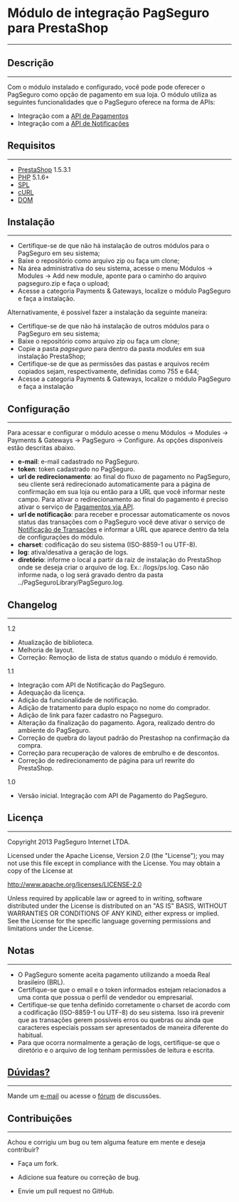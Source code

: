 Módulo de integração PagSeguro para PrestaShop
==============================================
---
Descrição
---------
---
Com o módulo instalado e configurado, você pode pode oferecer o PagSeguro como opção de pagamento em sua loja. O módulo utiliza as seguintes funcionalidades que o PagSeguro oferece na forma de APIs:

 - Integração com a [API de Pagamentos]
 - Integração com a [API de Notificações]


Requisitos
----------
---
 - [PrestaShop] 1.5.3.1
 - [PHP] 5.1.6+
 - [SPL]
 - [cURL]
 - [DOM]


Instalação
----------
---
- Certifique-se de que não há instalação de outros módulos para o PagSeguro em seu sistema;
- Baixe o repositório como arquivo zip ou faça um clone;
- Na área administrativa do seu sistema, acesse o menu Módulos -> Modules -> Add new module, aponte para o caminho do arquivo pagseguro.zip e faça o upload;
- Acesse a categoria Payments & Gateways, localize o módulo PagSeguro e faça a instalação.

Alternativamente, é possível fazer a instalação da seguinte maneira:

- Certifique-se de que não há instalação de outros módulos para o PagSeguro em seu sistema;
- Baixe o repositório como arquivo zip ou faça um clone;
- Copie a pasta *pagseguro* para dentro da pasta *modules* em sua instalação PrestaShop;
- Certifique-se de que as permissões das pastas e arquivos recém copiados sejam, respectivamente, definidas como 755 e 644;
- Acesse a categoria Payments & Gateways, localize o módulo PagSeguro e faça a instalação


Configuração
------------
---
Para acessar e configurar o módulo acesse o menu Módulos -> Modules -> Payments & Gateways -> PagSeguro -> Configure. As opções disponíveis estão descritas abaixo.

- **e-mail**: e-mail cadastrado no PagSeguro.
- **token**: token cadastrado no PagSeguro.
- **url de redirecionamento**: ao final do fluxo de pagamento no PagSeguro, seu cliente será redirecionado automaticamente para a página de confirmação em sua loja ou então para a URL que você informar neste campo. Para ativar o redirecionamento ao final do pagamento é preciso ativar o serviço de [Pagamentos via API].
- **url de notificação**: para receber e processar automaticamente os novos status das transações com o PagSeguro você deve ativar o serviço de [Notificação de Transações] e informar a URL que aparece dentro da tela de configurações do módulo.
- **charset**: codificação do seu sistema (ISO-8859-1 ou UTF-8).
- **log**: ativa/desativa a geração de logs.
- **diretório**: informe o local a partir da raíz de instalação do PrestaShop onde se deseja criar o arquivo de log. Ex.: /logs/ps.log. Caso não informe nada, o log será gravado dentro da pasta ../PagSeguroLibrary/PagSeguro.log.


Changelog
---------
---
1.2

 - Atualização de biblioteca.
 - Melhoria de layout.
 - Correção: Remoção de lista de status quando o módulo é removido.

1.1

- Integração com API de Notificação do PagSeguro.
- Adequação da licença.
- Adição da funcionalidade de notificação.
- Adição de tratamento para duplo espaço no nome do comprador.
- Adição de link para fazer cadastro no Pagseguro.
- Alteração da finalização do pagamento. Agora, realizado dentro do ambiente do PagSeguro.
- Correção de quebra do layout padrão do Prestashop na confirmação da compra.
- Correção para recuperação de valores de embrulho e de descontos.
- Correção de redirecionamento de página para url rewrite do PrestaShop.

1.0

- Versão inicial. Integração com API de Pagamento do PagSeguro.


Licença
-------
---
Copyright 2013 PagSeguro Internet LTDA.

Licensed under the Apache License, Version 2.0 (the "License"); you may not use this file except in compliance with the License. You may obtain a copy of the License at

http://www.apache.org/licenses/LICENSE-2.0

Unless required by applicable law or agreed to in writing, software distributed under the License is distributed on an "AS IS" BASIS, WITHOUT WARRANTIES OR CONDITIONS OF ANY KIND, either express or implied. See the License for the specific language governing permissions and limitations under the License.


Notas
-----
---
- O PagSeguro somente aceita pagamento utilizando a moeda Real brasileiro (BRL).
- Certifique-se que o email e o token informados estejam relacionados a uma conta que possua o perfil de vendedor ou empresarial.
- Certifique-se que tenha definido corretamente o charset de acordo com a codificação (ISO-8859-1 ou UTF-8) do seu sistema. Isso irá prevenir que as transações gerem possíveis erros ou quebras ou ainda que caracteres especiais possam ser apresentados de maneira diferente do habitual.
- Para que ocorra normalmente a geração de logs, certifique-se que o diretório e o arquivo de log tenham permissões de leitura e escrita.


[Dúvidas?]
---------
---
Mande um [e-mail] ou acesse o [fórum] de discussões.


Contribuições
-------------
---
Achou e corrigiu um bug ou tem alguma feature em mente e deseja contribuir?

* Faça um fork.
* Adicione sua feature ou correção de bug.
* Envie um pull request no GitHub.


  [API de Pagamentos]: https://pagseguro.uol.com.br/v2/guia-de-integracao/api-de-pagamentos.html
  [API de Notificações]: https://pagseguro.uol.com.br/v2/guia-de-integracao/api-de-notificacoes.html
  [e-mail]: <mailto:desenvolvedores@pagseguro.com.br>
  [fórum]: http://forum.imasters.com.br/forum/244-gateways-e-meios-de-pagamento-online-pagseguro
  [Dúvidas?]: https://pagseguro.uol.com.br/desenvolvedor/comunidade.jhtml
  [Pagamentos via API]: https://pagseguro.uol.com.br/integracao/pagamentos-via-api.jhtml
  [Notificação de Transações]: https://pagseguro.uol.com.br/integracao/notificacao-de-transacoes.jhtml
  [PrestaShop]: http://www.prestashop.com/
  [PHP]: http://www.php.net/
  [SPL]: http://php.net/manual/en/book.spl.php
  [cURL]: http://php.net/manual/en/book.curl.php
  [DOM]: http://php.net/manual/en/book.dom.php
